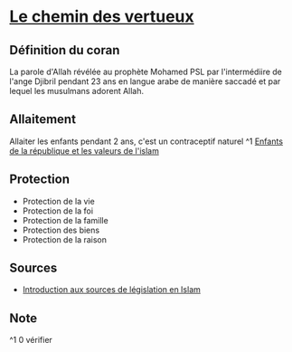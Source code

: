 # [Le chemin des vertueux](readme.md)

## Définition du coran

La parole d'Allah révélée au prophète Mohamed PSL par l'intermédiire de l'ange Djibril pendant 23 ans en langue arabe de manière saccadé et par lequel les musulmans adorent Allah.

## Allaitement

Allaiter les enfants pendant 2 ans, c'est un contraceptif naturel ^1
[Enfants de la république et les valeurs de l'islam](https://www.youtube.com/watch?v=V5VYATBfwnU&list=TLPQMDkwNzIwMjNzS5pJwCfHIA&index=2)

## Protection

* Protection de la vie
* Protection de la foi
* Protection de la famille
* Protection des biens
* Protection de la raison

## Sources

* [Introduction aux sources de législation en Islam](https://www.youtube.com/watch?v=3feGUfPAQAI&list=TLPQMzAwNDIwMjORtJ7rjhAI-A&index=3)

## Note

^1 0 vérifier
